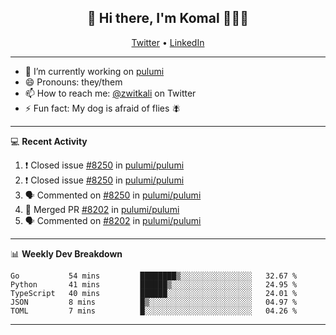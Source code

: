 <h2 align="center"> 👋 Hi there, I'm Komal 🧑🏾‍💻 </h2>
<p align="center">
    <a href="https://twitter.com/zwitkali">Twitter</a> •
    <a href="https://www.linkedin.com/in/komal-ali/">LinkedIn</a>
</p>

--------

- 🔭 I’m currently working on [pulumi](https://github.com/pulumi/pulumi)
- 😄 Pronouns: they/them
- 📫 How to reach me: [@zwitkali](https://twitter.com/zwitkali) on Twitter
- ⚡ Fun fact: My dog is afraid of flies 🪰

--------
💻 **Recent Activity**

<!--START_SECTION:activity-->
1. ❗️ Closed issue [#8250](https://github.com/pulumi/pulumi/issues/8250) in [pulumi/pulumi](https://github.com/pulumi/pulumi)
2. ❗️ Closed issue [#8250](https://github.com/pulumi/pulumi/issues/8250) in [pulumi/pulumi](https://github.com/pulumi/pulumi)
3. 🗣 Commented on [#8250](https://github.com/pulumi/pulumi/issues/8250) in [pulumi/pulumi](https://github.com/pulumi/pulumi)
4. 🎉 Merged PR [#8202](https://github.com/pulumi/pulumi/pull/8202) in [pulumi/pulumi](https://github.com/pulumi/pulumi)
5. 🗣 Commented on [#8202](https://github.com/pulumi/pulumi/issues/8202) in [pulumi/pulumi](https://github.com/pulumi/pulumi)
<!--END_SECTION:activity-->

--------

📊 **Weekly Dev Breakdown**
<!--START_SECTION:waka-->
```text
Go           54 mins         ████████▒░░░░░░░░░░░░░░░░   32.67 % 
Python       41 mins         ██████▒░░░░░░░░░░░░░░░░░░   24.95 % 
TypeScript   40 mins         ██████░░░░░░░░░░░░░░░░░░░   24.01 % 
JSON         8 mins          █▒░░░░░░░░░░░░░░░░░░░░░░░   04.97 % 
TOML         7 mins          █░░░░░░░░░░░░░░░░░░░░░░░░   04.26 % 
```
<!--END_SECTION:waka-->

--------